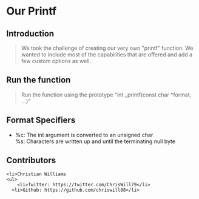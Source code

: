 # Our Printf

## Introduction

>We took the challenge of creating our very own "printf" function. We wanted to include most of the capabilities that are offered and add a few custom options as well.

## Run the function

>Run the function using the prototype "int _printf(const char *format, ...)"

## Format Specifiers
<ul>
  <li>%c: The int argument is converted to an unsigned char</li>
  <l1>%s: Characters are written up and until the terminating null byte</l1>
</ul>




## Contributors
> <ol>
    <li>Christian Williams
    <ul>
        <li>Twitter: https://twitter.com/ChrisWill79</li>
      <li>Github: https://github.com/chriswill88</li>

